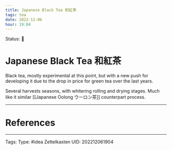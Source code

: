 ```yaml
---
title: Japanese Black Tea 和紅茶
tags: tea
date: 2022-12-06
hour: 19:04
---
```

Status: 🌱
# Japanese Black Tea 和紅茶

Black tea, mostly experimental at this point, but with a new push for developing it due to the drop in price for green tea over the last years. 

Several harvests seasons, with whitering rolling and drying stages. Much like it similar [[Japanese Oolong ウーロン茶]] counterpart process.


---
# References

---
Tags:
Type: #idea
Zettelkasten UID: 202212061904
